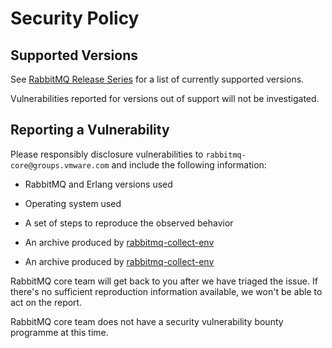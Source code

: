 # Security Policy

## Supported Versions

See [RabbitMQ Release Series](https://www.rabbitmq.com/versions.html) for a list of currently supported
versions.

Vulnerabilities reported for versions out of support will not be investigated.


## Reporting a Vulnerability

Please responsibly disclosure vulnerabilities to `rabbitmq-core@groups.vmware.com` and include the following information:

 * RabbitMQ and Erlang versions used
 * Operating system used
 * A set of steps to reproduce the observed behavior
 * An archive produced by [rabbitmq-collect-env](https://github.com/rabbitmq/support-tools/blob/master/scripts/rabbitmq-collect-env)
 
 * An archive produced by [rabbitmq-collect-env](https://github.com/rabbitmq/support-tools/blob/main/scripts/rabbitmq-collect-env)

 RabbitMQ core team will get back to you after we have triaged the issue. If there's no sufficient reproduction
 information available, we won't be able to act on the report.

 RabbitMQ core team does not have a security vulnerability bounty programme at this time.


